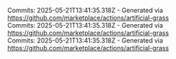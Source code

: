 Commits: 2025-05-21T13:41:35.318Z - Generated via https://github.com/marketplace/actions/artificial-grass
<br>
Commits: 2025-05-21T13:41:35.318Z - Generated via https://github.com/marketplace/actions/artificial-grass
<br>
Commits: 2025-05-21T13:41:35.318Z - Generated via https://github.com/marketplace/actions/artificial-grass
<br>
